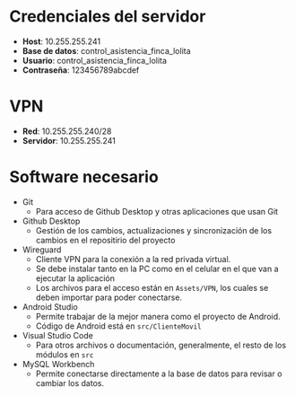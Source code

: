 
# Credenciales del servidor
- **Host**: 10.255.255.241
- **Base de datos**: control_asistencia_finca_lolita
- **Usuario**: control_asistencia_finca_lolita
- **Contraseña**: 123456789abcdef

# VPN
- **Red**: 10.255.255.240/28
- **Servidor**: 10.255.255.241

# Software necesario
- Git
    - Para acceso de Github Desktop y otras aplicaciones que usan Git
- Github Desktop
    - Gestión de los cambios, actualizaciones y sincronización de los cambios en el repositirio del proyecto
- Wireguard
    - Cliente VPN para la conexión a la red privada virtual.
    - Se debe instalar tanto en la PC como en el celular en el que van a ejecutar la aplicación
    - Los archivos para el acceso están en `Assets/VPN`, los cuales se deben importar para poder conectarse.
- Android Studio
    - Permite trabajar de la mejor manera como el proyecto de Android.
    - Código de Android está en `src/ClienteMovil`
- Visual Studio Code
    - Para otros archivos o documentación, generalmente, el resto de los módulos en `src`
- MySQL Workbench
    - Permite conectarse directamente a la base de datos para revisar o cambiar los datos.

